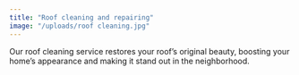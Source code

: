 ```yaml
---
title: "Roof cleaning and repairing"
image: "/uploads/roof cleaning.jpg"
---
```


Our roof cleaning service restores your roof’s original beauty, boosting your home’s appearance and making it stand out in the neighborhood.
